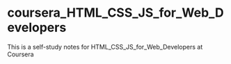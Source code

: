 # coursera_HTML_CSS_JS_for_Web_Developers
This is a self-study notes for HTML_CSS_JS_for_Web_Developers at Coursera
